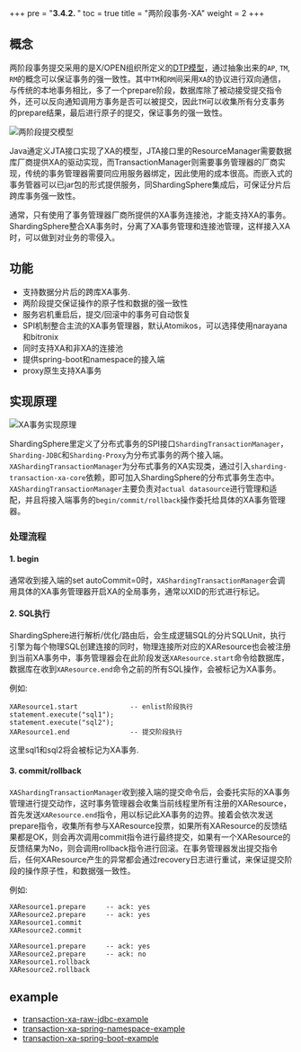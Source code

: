 +++
pre = "<b>3.4.2. </b>"
toc = true
title = "两阶段事务-XA"
weight = 2
+++

## 概念

﻿两阶段事务提交采用的是X/OPEN组织所定义的[DTP模型](﻿http://pubs.opengroup.org/onlinepubs/009680699/toc.pdf)，通过抽象出来的`AP`, `TM`, `RM`的概念可以保证事务的强一致性。其中`TM`和`RM`间采用`XA`的协议进行双向通信，与传统的本地事务相比，多了一个prepare阶段，数据库除了被动接受提交指令外，还可以反向通知调用方事务是否可以被提交，因此`TM`可以收集所有分支事务的prepare结果，最后进行原子的提交，保证事务的强一致性。

![两阶段提交模型](https://shardingsphere.apache.org/document/current/img/transactoin/2pc-tansaction-modle_cn.png)

﻿Java通定义JTA接口实现了XA的模型，JTA接口里的ResourceManager需要数据库厂商提供XA的驱动实现，而TransactionManager则需要事务管理器的厂商实现，传统的事务管理器需要同应用服务器绑定，因此使用的成本很高。而嵌入式的事务管器可以已jar包的形式提供服务，同ShardingSphere集成后，可保证分片后跨库事务强一致性。

﻿通常，只有使用了事务管理器厂商所提供的XA事务连接池，才能支持XA的事务。ShardingSphere整合XA事务时，分离了XA事务管理和连接池管理，这样接入XA时，可以做到对业务的零侵入。

## 功能

* 支持数据分片后的跨库XA事务.
* 两阶段提交保证操作的原子性和数据的强一致性
* 服务宕机重启后，提交/回滚中的事务可自动恢复
* SPI机制整合主流的XA事务管理器，默认Atomikos，可以选择使用narayana和bitronix
* 同时支持XA和非XA的连接池
* 提供spring-boot和namespace的接入端
* proxy原生支持XA事务

## 实现原理
![XA事务实现原理](https://shardingsphere.apache.org/document/current/img/transactoin/2pc-xa-transaction-design_cn.png)

ShardingSphere里定义了分布式事务的SPI接口`ShardingTransactionManager`，`Sharding-JDBC`和`Sharding-Proxy`为分布式事务的两个接入端。`XAShardingTransactionManager`为分布式事务的XA实现类，通过引入`sharding-transaction-xa-core`依赖，即可加入ShardingSphere的分布式事务生态中。`XAShardingTransactionManager`主要负责对`actual datasource`进行管理和适配，并且将接入端事务的`begin/commit/rollback`操作委托给具体的XA事务管理器。

### 处理流程

#### 1. begin 

通常收到接入端的set autoCommit=0时，`XAShardingTransactionManager`会调用具体的XA事务管理器开启XA的全局事务，通常以XID的形式进行标记。

#### 2. SQL执行
ShardingSphere进行解析/优化/路由后，会生成逻辑SQL的分片SQLUnit，执行引擎为每个物理SQL创建连接的同时，物理连接所对应的XAResource也会被注册到当前XA事务中，事务管理器会在此阶段发送`XAResource.start`命令给数据库，数据库在收到`XAResource.end`命令之前的所有SQL操作，会被标记为XA事务。

例如:

```
XAResource1.start             -- enlist阶段执行
statement.execute("sql1");
statement.execute("sql2");
XAResource1.end               -- 提交阶段执行
```
这里sql1和sql2将会被标记为XA事务.
     
#### 3. commit/rollback
`XAShardingTransactionManager`收到接入端的提交命令后，会委托实际的XA事务管理进行提交动作，这时事务管理器会收集当前线程里所有注册的XAResource，首先发送`XAResource.end`指令，用以标记此XA事务的边界。接着会依次发送prepare指令，收集所有参与XAResource投票，如果所有XAResource的反馈结果都是OK，则会再次调用commit指令进行最终提交，如果有一个XAResource的反馈结果为No，则会调用rollback指令进行回滚。在事务管理器发出提交指令后，任何XAResource产生的异常都会通过recovery日志进行重试，来保证提交阶段的操作原子性，和数据强一致性。

例如:
```
XAResource1.prepare     -- ack: yes
XAResource2.prepare     -- ack: yes
XAResource1.commit
XAResource2.commit
     
XAResource1.prepare     -- ack: yes
XAResource2.prepare     -- ack: no
XAResource1.rollback
XAResource2.rollback
```
## example
* [transaction-xa-raw-jdbc-example](https://github.com/apache/incubator-shardingsphere-example/tree/dev/sharding-jdbc-example/transaction-example/transaction-2pc-xa-example/transaction-xa-raw-jdbc-example)
* [transaction-xa-spring-namespace-example](https://github.com/apache/incubator-shardingsphere-example/tree/dev/sharding-jdbc-example/transaction-example/transaction-2pc-xa-example/transaction-xa-spring-namespace-example)
* [transaction-xa-spring-boot-example](https://github.com/apache/incubator-shardingsphere-example/tree/dev/sharding-jdbc-example/transaction-example/transaction-2pc-xa-example/transaction-xa-spring-boot-example)

